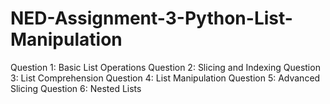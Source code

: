 # NED-Assignment-3-Python-List-Manipulation
   Question 1: Basic List Operations
   Question 2: Slicing and Indexing
   Question 3: List Comprehension
   Question 4: List Manipulation
   Question 5: Advanced Slicing
   Question 6: Nested Lists
